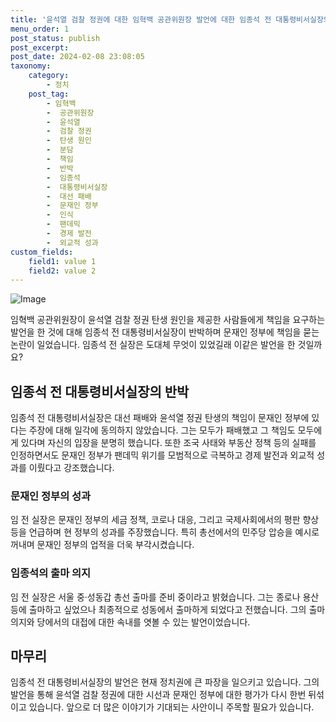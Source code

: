 ```yaml
---
title: '윤석열 검찰 정권에 대한 임혁백 공관위원장 발언에 대한 임종석 전 대통령비서실장의 반박'
menu_order: 1
post_status: publish
post_excerpt: 
post_date: 2024-02-08 23:08:05
taxonomy:
    category:
        - 정치
    post_tag:
        - 임혁백
        -  공관위원장
        -  윤석열
        -  검찰 정권
        -  탄생 원인
        -  분담
        -  책임
        -  반박
        -  임종석
        -  대통령비서실장
        -  대선 패배
        -  문재인 정부
        -  인식
        -  팬데믹
        -  경제 발전
        -  외교적 성과
custom_fields:
    field1: value 1
    field2: value 2
---
```


![Image](https://imgnews.pstatic.net/image/022/2024/02/06/20240206514427_20240206171514102.jpg?type=w647)

임혁백 공관위원장이 윤석열 검찰 정권 탄생 원인을 제공한 사람들에게 책임을 요구하는 발언을 한 것에 대해 임종석 전 대통령비서실장이 반박하며 문재인 정부에 책임을 묻는 논란이 일었습니다. 임종석 전 실장은 도대체 무엇이 있었길래 이같은 발언을 한 것일까요?
## 임종석 전 대통령비서실장의 반박
임종석 전 대통령비서실장은 대선 패배와 윤석열 정권 탄생의 책임이 문재인 정부에 있다는 주장에 대해 일각에 동의하지 않았습니다. 그는 모두가 패배했고 그 책임도 모두에게 있다며 자신의 입장을 분명히 했습니다. 또한 조국 사태와 부동산 정책 등의 실패를 인정하면서도 문재인 정부가 팬데믹 위기를 모범적으로 극복하고 경제 발전과 외교적 성과를 이뤘다고 강조했습니다.
### 문재인 정부의 성과
임 전 실장은 문재인 정부의 세금 정책, 코로나 대응, 그리고 국제사회에서의 평판 향상 등을 언급하며 현 정부의 성과를 주장했습니다. 특히 총선에서의 민주당 압승을 예시로 꺼내며 문재인 정부의 업적을 더욱 부각시켰습니다.
### 임종석의 출마 의지
임 전 실장은 서울 중·성동갑 총선 출마를 준비 중이라고 밝혔습니다. 그는 종로나 용산 등에 출마하고 싶었으나 최종적으로 성동에서 출마하게 되었다고 전했습니다. 그의 출마 의지와 당에서의 대접에 대한 속내를 엿볼 수 있는 발언이었습니다.
## 마무리
임종석 전 대통령비서실장의 발언은 현재 정치권에 큰 파장을 일으키고 있습니다. 그의 발언을 통해 윤석열 검찰 정권에 대한 시선과 문재인 정부에 대한 평가가 다시 한번 뒤섞이고 있습니다. 앞으로 더 많은 이야기가 기대되는 사안이니 주목할 필요가 있습니다.
